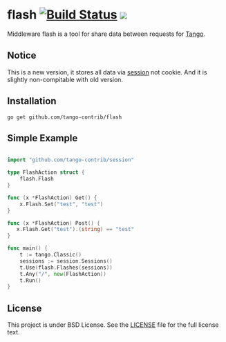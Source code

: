flash [![Build Status](https://drone.io/github.com/tango-contrib/flash/status.png)](https://drone.io/github.com/tango-contrib/flash/latest) [![](http://gocover.io/_badge/github.com/tango-contrib/flash)](http://gocover.io/github.com/tango-contrib/flash)
======

Middleware flash is a tool for share data between requests for [Tango](https://github.com/lunny/tango). 

## Notice

This is a new version, it stores all data via [session](https://github.com/tango-contrib/session) not cookie. And it is slightly non-compitable with old version.

## Installation

    go get github.com/tango-contrib/flash

## Simple Example

```Go

import "github.com/tango-contrib/session"

type FlashAction struct {
    flash.Flash
}

func (x *FlashAction) Get() {
    x.Flash.Set("test", "test")
}

func (x *FlashAction) Post() {
   x.Flash.Get("test").(string) == "test"
}

func main() {
    t := tango.Classic()
    sessions := session.Sessions()
    t.Use(flash.Flashes(sessions))
    t.Any("/", new(FlashAction))
    t.Run()
}
```

## License

This project is under BSD License. See the [LICENSE](LICENSE) file for the full license text.